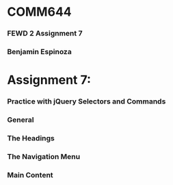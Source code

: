 # COMM644 
### FEWD 2 Assignment 7  
### Benjamin Espinoza  

# Assignment 7:  
### Practice with jQuery Selectors and Commands    
### General 
### The Headings  
### The Navigation Menu  
### Main Content  